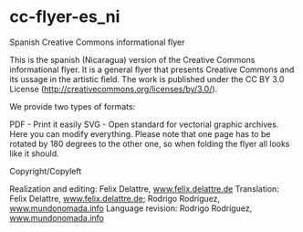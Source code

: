 cc-flyer-es_ni
==============

Spanish Creative Commons informational flyer 

This is the spanish (Nicaragua) version of the Creative Commons informational flyer. It is a general flyer that presents Creative Commons and its ussage in the artistic field.  The work is published under the CC BY 3.0 License (http://creativecommons.org/licenses/by/3.0/).

We provide two types of formats:

PDF - Print it easily
SVG - Open standard for vectorial graphic archives. Here you can modify everything.
Please note that one page has to be rotated by 180 degrees to the other one, so when folding the flyer all looks like it should.

Copyright/Copyleft

Realization and editing: Felix Delattre, www.felix.delattre.de
Translation: Felix Delattre, www.felix.delattre.de; Rodrigo Rodríguez, www.mundonomada.info
Language revision: Rodrigo Rodríguez, www.mundonomada.info
